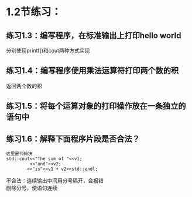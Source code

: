 # 1.2节练习：  
## 练习1.3：编写程序，在标准输出上打印hello world
分别使用printf()和cout两种方式实现
## 练习1.4：编写程序使用乘法运算符打印两个数的积 
返回两个数的积
## 练习1.5：将每个运算对象的打印操作放在一条独立的语句中
## 练习1.6：解释下面程序片段是否合法？
```
这里是代码块
std::cout<<"The sum of "<<v1;
         <<"and"<<v2;
        <<"is"<<v1 + v2<<std::endl;
```
不合法：连续输出中间用分号隔开，会报错  
删除分号，使语句连续
